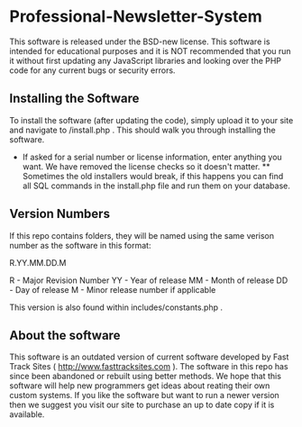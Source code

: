Professional-Newsletter-System
==============================

This software is released under the BSD-new license. This software is intended for educational purposes and it is NOT recommended that you run it without first updating any JavaScript libraries and looking over the PHP code for any current bugs or security errors.

Installing the Software
-------------------
To install the software (after updating the code), simply upload it to your site and navigate to /install.php . This should walk you through installing the software. 

* If asked for a serial number or license information, enter anything you want. We have removed the license checks so it doesn't matter.
** Sometimes the old installers would break, if this happens you can find all SQL commands in the install.php file and run them on your database.


Version Numbers
-------------------
If this repo contains folders, they will be named using the same verison number as the software in this format:

R.YY.MM.DD.M

R  - Major Revision Number
YY - Year of release
MM - Month of release
DD - Day of release
M  - Minor release number if applicable

This version is also found within includes/constants.php .

About the software
-------------------
This software is an outdated version of current software developed by Fast Track Sites ( http://www.fasttracksites.com ). The software in this repo has since been abandoned or rebuilt using better methods. We hope that this software will help new programmers get ideas about reating their own custom systems. If you like the software but want to run a newer version then we suggest you visit our site to purchase an up to date copy if it is available.
